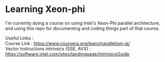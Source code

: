 # Learning Xeon-phi

I'm currently doing a course on using Intel's Xeon-Phi parallel architecture, and using this repo for documenting and coding things part of that course.

Useful Links :  
Course Link : https://www.coursera.org/learn/parallelism-ia/  
Vector Instructions intrinsics (SSE, AVX) : https://software.intel.com/sites/landingpage/IntrinsicsGuide
